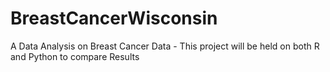 # BreastCancerWisconsin
A Data Analysis on Breast Cancer Data - This project will be held on both R and Python to compare Results
